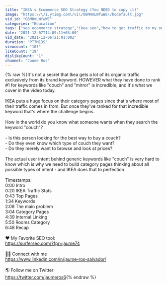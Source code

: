```yaml
---
title: "IKEA's Ecommerce SEO Strategy (You NEED to copy it)"
image: "https:\/\/i.ytimg.com\/vi\/O8MHmLWfwWE\/hqdefault.jpg"
vid_id: "O8MHmLWfwWE"
categories: "Education"
tags: ["seo ecommerce strategy","ikea seo","how to get traffic to my online store"]
date: "2021-12-07T14:09:11+03:00"
vid_date: "2021-12-06T21:01:00Z"
duration: "PT7M13S"
viewcount: "107"
likeCount: "19"
dislikeCount: "1"
channel: "Jaume Ros"
---
```

{% raw %}It's not a secret that Ikea gets a lot of its organic traffic exclusively from its brand keyword. HOWEVER what they have done to rank #1 for keywords like &quot;couch&quot; and &quot;mirror&quot; is incredible, and it's what we cover in the video today. <br /><br />IKEA puts a huge focus on their category pages since that's where most of their traffic comes in from. But once they've ranked for that incredible keyword that's where the challenge begins. <br /><br />How in the world do you know what someone wants when they search the keyword &quot;couch&quot;? <br /><br />- Is this person looking for the best way to buy a couch? <br />- Do they even know which type of couch they want? <br />- Do they merely want to browse and look at prices? <br /><br />The actual user intent behind generic keywords like &quot;couch&quot; is very hard to know which is why we need to build category pages thinking about all possible types of intent - and IKEA does that to perfection. <br /><br />Timestamps: <br />0:00 Intro <br />0:20 IKEA Traffic Stats<br />0:43 Top Pages<br />1:34 Keywords <br />2:08 The main problem <br />3:04 Category Pages<br />4:39 Internal Linking<br />5:50 Rooms Category <br />6:48 Recap<br /><br />❤️ My Favorite SEO tool:<br /><a rel="nofollow" target="blank" href="https://surferseo.com/?fpr=jaume74">https://surferseo.com/?fpr=jaume74</a><br /><br />👨‍💻 Connect with me<br /><a rel="nofollow" target="blank" href="https://www.linkedin.com/in/jaume-ros-salvador/">https://www.linkedin.com/in/jaume-ros-salvador/</a><br /><br />🌎 Follow me on Twitter<br /><a rel="nofollow" target="blank" href="https://twitter.com/jaumeros6">https://twitter.com/jaumeros6</a>{% endraw %}
